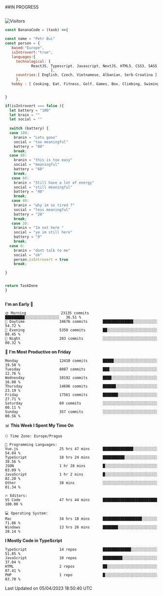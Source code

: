 ##IN PROGRESS
##
![Visitors](https://komarev.com/ghpvc/?username=petrbui&style=for-the-badge&label=Visitors+👀)
```Javascript
const BananaCode = (task) =>{

const name = "Petr Bui"
const person = {
   based:"Europe",
   isIntrovert:"true",
   languages:{
     technological: [ 
            ReactJS, Typescript, Javascript, NextJS, HTML5, CSS3, SASS, Redux, Node, Storybook, Styled-Component
                     ],
     countries:[ English, Czech, Vietnamese, Albanian, Serb-Croatina ]
     },
   hobby : [ Cooking, Eat, Fitness, Golf, Games, Box, Climbing, Swiming],


}

if(isIntrovert === false ){
  let battery = "100"
  let brain = ""
  let social = ""
  
  switch (battery) {
  case 100:
    branin = "Lets gooo"
    social = "too meaningful"
    battery = "80"
    break;
  case 80:
    branin = "this is too easy"
    social = "meaningful"
    battery = "60"
    break;
   case 60:
    branin = "Still have a lot of energy"
    social = "still meaningful"
    battery = "40"
    break;
   case 40:
    branin = "why im so tired ?"
    social = "less meaningful"
    battery = "20"
    break;
   case 20:
    branin = "Im not here "
    social = "ye im still here"
    battery = "0"
    break;
  case 0:
    branin = "dont talk to me"
    social = "ok"
    person.isIntrovert = true
    break;

}


return TaskDone
}
```



##
<!--
[![My GitHub stats](https://github-readme-stats.vercel.app/api?username=petrbui&theme=github_dark)](https://github.com/anuraghazra/github-readme-stats)

[![My wakatime stats](https://github-readme-stats.vercel.app/api/wakatime?username=petrbui&theme=github_dark)](https://github.com/anuraghazra/github-readme-stats)
-->
<!--START_SECTION:waka-->
**I'm an Early 🐤** 

```text
🌞 Morning                23135 commits       █████████░░░░░░░░░░░░░░░░   36.51 % 
🌆 Daytime                34676 commits       ██████████████░░░░░░░░░░░   54.72 % 
🌃 Evening                5358 commits        ██░░░░░░░░░░░░░░░░░░░░░░░   08.45 % 
🌙 Night                  203 commits         ░░░░░░░░░░░░░░░░░░░░░░░░░   00.32 % 
```
📅 **I'm Most Productive on Friday** 

```text
Monday                   12410 commits       █████░░░░░░░░░░░░░░░░░░░░   19.58 % 
Tuesday                  8087 commits        ███░░░░░░░░░░░░░░░░░░░░░░   12.76 % 
Wednesday                10192 commits       ████░░░░░░░░░░░░░░░░░░░░░   16.08 % 
Thursday                 14696 commits       ██████░░░░░░░░░░░░░░░░░░░   23.19 % 
Friday                   17561 commits       ███████░░░░░░░░░░░░░░░░░░   27.71 % 
Saturday                 69 commits          ░░░░░░░░░░░░░░░░░░░░░░░░░   00.11 % 
Sunday                   357 commits         ░░░░░░░░░░░░░░░░░░░░░░░░░   00.56 % 
```


📊 **This Week I Spent My Time On** 

```text
🕑︎ Time Zone: Europe/Prague

💬 Programming Languages: 
Vue.js                   25 hrs 47 mins      ██████████████░░░░░░░░░░░   54.04 % 
TypeScript               18 hrs 24 mins      ██████████░░░░░░░░░░░░░░░   38.56 % 
JSON                     1 hr 28 mins        █░░░░░░░░░░░░░░░░░░░░░░░░   03.09 % 
JavaScript               1 hr 2 mins         █░░░░░░░░░░░░░░░░░░░░░░░░   02.20 % 
Other                    38 mins             ░░░░░░░░░░░░░░░░░░░░░░░░░   01.34 % 

🔥 Editors: 
VS Code                  47 hrs 44 mins      █████████████████████████   100.00 % 

💻 Operating System: 
Mac                      34 hrs 18 mins      ██████████████████░░░░░░░   71.86 % 
Windows                  13 hrs 26 mins      ███████░░░░░░░░░░░░░░░░░░   28.14 % 
```

**I Mostly Code in TypeScript** 

```text
TypeScript               14 repos            █████████████░░░░░░░░░░░░   51.85 % 
JavaScript               10 repos            █████████░░░░░░░░░░░░░░░░   37.04 % 
HTML                     2 repos             ██░░░░░░░░░░░░░░░░░░░░░░░   07.41 % 
PHP                      1 repo              █░░░░░░░░░░░░░░░░░░░░░░░░   03.70 % 
```




 Last Updated on 05/04/2023 18:50:40 UTC
<!--END_SECTION:waka-->
